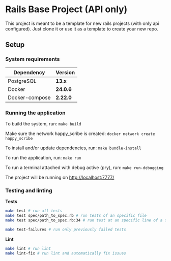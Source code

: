 # Rails Base Project (API only)

This project is meant to be a template for new rails projects (with only api configured). Just clone it or use it as a template to create your new repo.

## Setup
### System requirements

| Dependency     | Version     |
| -------------- | ----------- |
| PostgreSQL     | **13.x**    |
| Docker         | **24.0.6**  |
| Docker-compose | **2.22.0**  |

### Running the application

To build the system, run: `make build`

Make sure the network happy_scribe is created: `docker network create happy_scribe`

To install and/or update dependencies, run: `make bundle-install`

To run the application, run: `make run`

To run a terminal attached with debug active (pry), run: `make run-debugging`

The project will be running on [http://localhost:7777/](http://localhost:7777/)

### Testing and linting

**Tests**
```bash
make test # run all tests
make test spec/path_to_spec.rb # run tests of an specific file
make test spec/path_to_spec.rb:34 # run test at an specific line of a file

make test-failures # run only previously failed tests
```

**Lint**
```bash
make lint # run lint
make lint-fix # run lint and automatically fix issues
```
